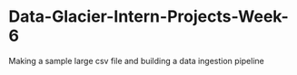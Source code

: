 # Data-Glacier-Intern-Projects-Week-6
Making a sample large csv file and building a data ingestion pipeline 
